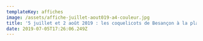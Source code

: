 ```yaml
---
templateKey: affiches
image: /assets/affiche-juillet-aout019-a4-couleur.jpg
title: '5 juillet et 2 août 2019 : les coquelicots de Besançon à la plage'
date: 2019-07-05T17:26:06.249Z
---
```


